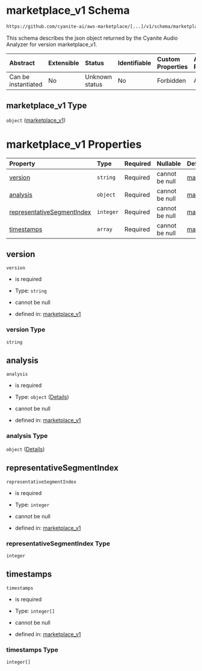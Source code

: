 # marketplace\_v1 Schema

```txt
https://github.com/cyanite-ai/aws-marketplace/[...]/v1/schema/marketplace_v1.schema.json
```

This schema describes the json object returned by the Cyanite Audio Analyzer for version marketplace\_v1.

| Abstract            | Extensible | Status         | Identifiable | Custom Properties | Additional Properties | Access Restrictions | Defined In                                                                                 |
| :------------------ | :--------- | :------------- | :----------- | :---------------- | :-------------------- | :------------------ | :----------------------------------------------------------------------------------------- |
| Can be instantiated | No         | Unknown status | No           | Forbidden         | Allowed               | none                | [marketplace\_v1.schema.json](../schema/marketplace_v1.schema.json "open original schema") |

## marketplace\_v1 Type

`object` ([marketplace\_v1](marketplace_v1.md))

# marketplace\_v1 Properties

| Property                                                  | Type      | Required | Nullable       | Defined by                                                                                                                                                                                                    |
| :-------------------------------------------------------- | :-------- | :------- | :------------- | :------------------------------------------------------------------------------------------------------------------------------------------------------------------------------------------------------------ |
| [version](#version)                                       | `string`  | Required | cannot be null | [marketplace\_v1](marketplace_v1-properties-version.md "https://github.com/cyanite-ai/aws-marketplace/\[...]/v1/schema/marketplace_v1.schema.json#/properties/version")                                       |
| [analysis](#analysis)                                     | `object`  | Required | cannot be null | [marketplace\_v1](marketplace_v1-properties-analysis.md "https://github.com/cyanite-ai/aws-marketplace/\[...]/v1/schema/marketplace_v1.schema.json#/properties/analysis")                                     |
| [representativeSegmentIndex](#representativesegmentindex) | `integer` | Required | cannot be null | [marketplace\_v1](marketplace_v1-properties-representativesegmentindex.md "https://github.com/cyanite-ai/aws-marketplace/\[...]/v1/schema/marketplace_v1.schema.json#/properties/representativeSegmentIndex") |
| [timestamps](#timestamps)                                 | `array`   | Required | cannot be null | [marketplace\_v1](marketplace_v1-properties-timestamps.md "https://github.com/cyanite-ai/aws-marketplace/\[...]/v1/schema/marketplace_v1.schema.json#/properties/timestamps")                                 |

## version



`version`

*   is required

*   Type: `string`

*   cannot be null

*   defined in: [marketplace\_v1](marketplace_v1-properties-version.md "https://github.com/cyanite-ai/aws-marketplace/\[...]/v1/schema/marketplace_v1.schema.json#/properties/version")

### version Type

`string`

## analysis



`analysis`

*   is required

*   Type: `object` ([Details](marketplace_v1-properties-analysis.md))

*   cannot be null

*   defined in: [marketplace\_v1](marketplace_v1-properties-analysis.md "https://github.com/cyanite-ai/aws-marketplace/\[...]/v1/schema/marketplace_v1.schema.json#/properties/analysis")

### analysis Type

`object` ([Details](marketplace_v1-properties-analysis.md))

## representativeSegmentIndex



`representativeSegmentIndex`

*   is required

*   Type: `integer`

*   cannot be null

*   defined in: [marketplace\_v1](marketplace_v1-properties-representativesegmentindex.md "https://github.com/cyanite-ai/aws-marketplace/\[...]/v1/schema/marketplace_v1.schema.json#/properties/representativeSegmentIndex")

### representativeSegmentIndex Type

`integer`

## timestamps



`timestamps`

*   is required

*   Type: `integer[]`

*   cannot be null

*   defined in: [marketplace\_v1](marketplace_v1-properties-timestamps.md "https://github.com/cyanite-ai/aws-marketplace/\[...]/v1/schema/marketplace_v1.schema.json#/properties/timestamps")

### timestamps Type

`integer[]`
